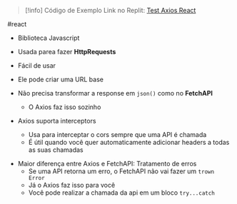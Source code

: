 > [!info] Código de Exemplo
> Link no Replit: [Test Axios React](https://replit.com/@biibis/Test-Axios-React#src/App.tsx)

#react

- Biblioteca Javascript
- Usada parea fazer **HttpRequests**
- Fácil de usar 
- Ele pode criar uma URL base

- Não precisa transformar a response em `json()` como no **FetchAPI**
	- O Axios faz isso sozinho

- Axios suporta interceptors
	- Usa para interceptar o cors sempre que uma API é chamada
	- É útil quando você quer automaticamente adicionar headers a todas as suas chamadas

* Maior diferença entre Axios e FetchAPI: Tratamento de erros
	* Se uma API retorna um erro, o FetchAPI não vai fazer um `trown Error`
	* Já o Axios faz isso para você 
	* Você pode realizar a chamada da api em um bloco `try...catch`

